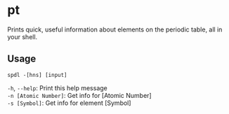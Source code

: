 # pt

Prints quick, useful information about elements on the periodic table, all in your shell.

## Usage
`spdl -[hns] [input]`

`-h`, `--help`: Print this help message\
`-n [Atomic Number]`: Get info for [Atomic Number]\
`-s [Symbol]`: Get info for element [Symbol]
